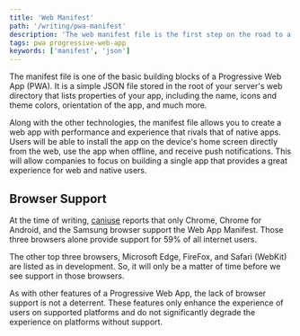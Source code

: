 ```yaml
---
title: 'Web Manifest'
path: '/writing/pwa-manifest'
description: 'The web manifest file is the first step on the road to a building a Progressive Web App.'
tags: pwa progressive-web-app
keywords: ['manifest', 'json']
---
```


The manifest file is one of the basic building blocks of a Progressive Web App (PWA).
It is a simple JSON file stored in the root of your server's web directory that lists properties of your app, including the name, icons and theme colors, orientation of the app, and much more.

Along with the other technologies, the manifest file allows you to create a web app with performance and experience that rivals that of native apps.
Users will be able to install the app on the device's home screen directly from the web, use the app when offline, and receive push notifications.
This will allow companies to focus on building a single app that provides a great experience for web and native users.

## Browser Support

At the time of writing, [caniuse](https://caniuse.com/#feat=web-app-manifest) reports that only Chrome, Chrome for Android, and the Samsung browser support
the Web App Manifest.
Those three browsers alone provide support for 59% of all internet users.

The other top three browsers, Microsoft Edge, FireFox, and Safari (WebKit) are listed as in development.
So, it will only be a matter of time before we see support in those browsers.

As with other features of a Progressive Web App, the lack of browser support is not a deterrent.
These features only enhance the experience of users on supported platforms and do not significantly degrade the experience on platforms without support.
